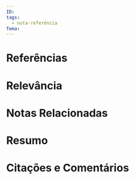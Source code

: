 ```yaml
---
ID: 
tags:
  - nota-referência
Tema:
---
```


# Referências

# Relevância

# Notas Relacionadas
# Resumo

# Citações e Comentários